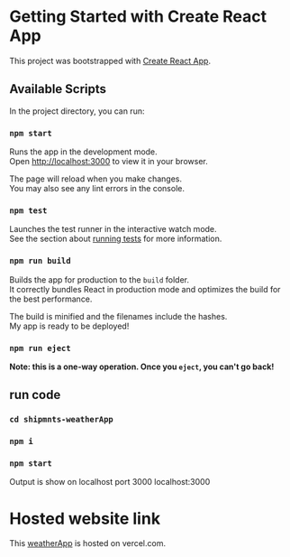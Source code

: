 # Getting Started with Create React App

This project was bootstrapped with [Create React App](https://github.com/facebook/create-react-app).

## Available Scripts

In the project directory, you can run:

### `npm start`

Runs the app in the development mode.\
Open [http://localhost:3000](http://localhost:3000) to view it in your browser.

The page will reload when you make changes.\
You may also see any lint errors in the console.

### `npm test`

Launches the test runner in the interactive watch mode.\
See the section about [running tests](https://facebook.github.io/create-react-app/docs/running-tests) for more information.

### `npm run build`

Builds the app for production to the `build` folder.\
It correctly bundles React in production mode and optimizes the build for the best performance.

The build is minified and the filenames include the hashes.\
My app is ready to be deployed!

### `npm run eject`

**Note: this is a one-way operation. Once you `eject`, you can't go back!**

## run code
### `cd shipmnts-weatherApp`
### `npm i`
### `npm start`


Output is show on localhost port 3000
localhost:3000


# Hosted website link
This [weatherApp](https://shipmnts-weather-7e7i62w9a-shreymakadiya18.vercel.app/) is hosted on vercel.com.
